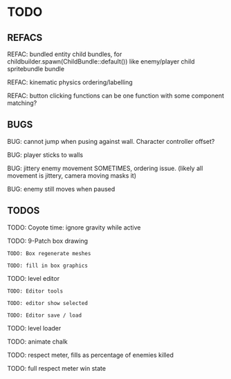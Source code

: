 # TODO

## REFACS

REFAC: bundled entity child bundles, for childbuilder.spawn(ChildBundle::default())
    like enemy/player child spritebundle bundle

REFAC: kinematic physics ordering/labelling

REFAC: button clicking functions can be one function with some component matching?

## BUGS

BUG: cannot jump when pusing against wall. Character controller offset?

BUG: player sticks to walls

BUG: jittery enemy movement SOMETIMES, ordering issue. (likely all movement is 
jittery, camera moving masks it)

BUG: enemy still moves when paused

## TODOS

TODO: Coyote time: ignore gravity while active

TODO: 9-Patch box drawing

    TODO: Box regenerate meshes

    TODO: fill in box graphics

TODO: level editor

    TODO: Editor tools

    TODO: editor show selected

    TODO: Editor save / load

TODO: level loader

TODO: animate chalk



TODO: respect meter, fills as percentage of enemies killed

TODO: full respect meter win state
